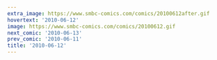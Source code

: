 ```yaml
---
extra_image: https://www.smbc-comics.com/comics/20100612after.gif
hovertext: '2010-06-12'
image: https://www.smbc-comics.com/comics/20100612.gif
next_comic: '2010-06-13'
prev_comic: '2010-06-11'
title: '2010-06-12'
---
```


